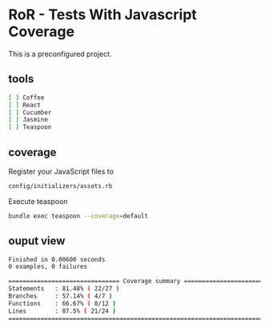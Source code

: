 # RoR - Tests With Javascript Coverage
This is a preconfigured project.

## tools
````sh
[ ] Coffee
[ ] React
[ ] Cucumber
[ ] Jasmine
[ ] Teaspoon
````

## coverage
Register your JavaScript files to
````sh
config/initializers/assets.rb
````

Execute teaspoon
````sh
bundle exec teaspoon --coverage=default
````
## ouput view
````sh
Finished in 0.00600 seconds
0 examples, 0 failures

=============================== Coverage summary ===============================
Statements   : 81.48% ( 22/27 )
Branches     : 57.14% ( 4/7 )
Functions    : 66.67% ( 8/12 )
Lines        : 87.5% ( 21/24 )
================================================================================
````
